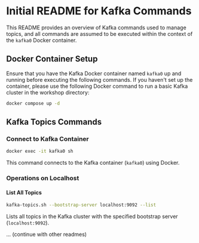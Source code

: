 # Initial README for Kafka Commands

This README provides an overview of Kafka commands used to manage topics, and all commands are assumed to be executed within the context of the `kafka0` Docker container.

## Docker Container Setup

Ensure that you have the Kafka Docker container named `kafka0` up and running before executing the following commands. If you haven't set up the container, please use the following Docker command to run a basic Kafka cluster in the workshop directory:

```bash
docker compose up -d
```

## Kafka Topics Commands

### Connect to Kafka Container

```bash
docker exec -it kafka0 sh
```

This command connects to the Kafka container (`kafka0`) using Docker.

### Operations on Localhost

#### List All Topics

```bash
kafka-topics.sh --bootstrap-server localhost:9092 --list
```

Lists all topics in the Kafka cluster with the specified bootstrap server (`localhost:9092`).

... (continue with other readmes)


